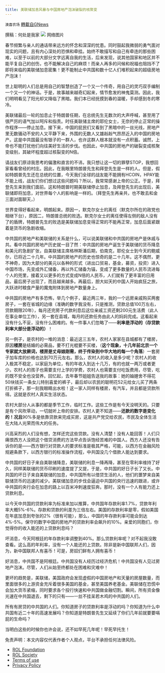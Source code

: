 ```yaml
---
title: 美联储加息风暴与中国房地产泡沫破裂的核聚变
---
```

`澳喜农场` [轉載自GNews](https://gnews.org/zh-hans/2009623/)

撰稿：何处是我家
![](https://lh4.googleusercontent.com/w87sq83RRY_GbHQv0KJRoLYYi5ipGYPvM0xRvYweNGEGPKc3FGgQp3sSL0emKtYFPzgi9QOF0DBkBmPp6gxO5tv_xpkN_NHrM1qN6tWFAqklqeTQe2Fvwg_p_4HL5U01Bg6njw7D)
网络图片

春节频繁与亲人的通话带来远方的怀念和深深的忧患。同时鼓起我微弱的勇气面对现实的问题，且有内心深处的恐惧和牵挂。始终不敢描写和自己有牵连的那些困难，以至于以前的大部分文字远离自我的生活，后来发现，说其他国家和地区并不能平复自己的创伤，也不能解决自己的麻烦！而亲人再多的问候和祝福也阻挡不了即将来临的美联储加息密集！更不能制止中共国和数十亿人们堆积起来的超级房地产泡沫！

世上聪明的人们总是用自己的智慧创造了一个又一个传奇，用自己的灵巧双手编制一个又一个的神话。于是，故事越来越奇幻起来，情节愈发的神鬼莫测。因此，我们明明看见了阳光却又降临了黑暗。我们本已经抚摸到春的温暖，手却感到冬的寒冷。

美联储最后一轮的加息止于特朗普任期，在总统先生无数次的大声呼喊，甚至用了很严厉的语气加以呵斥和指责。时任美联储主席的耶伦女士，无奈的停止正常的操作程序——停止加息。接下来，中国的屁民们又看到了黑暗中的一丝光线，房地产里无数骚动不安的人又平静下来，外围的无数人又雄赳赳气昂昂近入的中国的房地产。这是中共国最没有银子的一群人，也许这群人根本就没有一点积蓄。诚然，上帝也不能打扰他们向往美好生活的步伐。也因此，中共国的房地产的破裂变成核聚变级别，其破坏程度超过核裂变的N倍。

请战友们原谅我思考的偏激和直言的不讳，我只想让这一切的罪孽STOP，我想回家看看曾经的村庄。因此，在我眼里特朗普先生和拜登先生是一样的人。但是，假如特朗普先生还在总统的位置，今天我们全球的战友能不能拥有HCOIN，HPAY能不能上线，战友们你们想过这些问题吗？所以，我常常感谢上帝的公正。于是，拜登先生来到我们面前。这和特朗普时期美联储停止加息，及拜登先生的出现后，美联储即将加息，对世界每个人的影响是一样的。（拜登先生再亲共，也不敢去和金三面对面聊天，）

世界变得好看起来，明朗起来。原因一，默克尔女士的离任（默克尔所在的政党也相继下台），原因二，特朗普总统的败选。默克尔女士的离任使得左侧的敌人没有了的盾牌，特朗普先生的败选是美联储加息变得正常的不能再正常，加息后面紧跟着是货币的急剧收缩。

中共国的房地产和美联储的关系是什么，可以说美联储和中共国的房地产是休戚与共。看中共国的房地产历史就一目了然：中共国的房地产诞生于美联储的货币降息和美元的急剧扩张，自美联储主席格林斯潘后期，伯南克，耶伦女士到今天的鲍威尔，已将近二十几年。中共国的房地产的历史也惊奇的是二十几年。这不偶然，更不神奇，因为大部分的美元以各种的形式（进出口贸易，基金，募资，投资）进入中国市场，先变成外汇储备，再以外汇储备为锚，变成了更多数量的人民币流进每个人的兜里，接着又以更多的方式变成N倍的人民币，人们就有了更丰富的日用品，最后房子出现了，而且越来越多。再最后，胆大如天的中国人开始疯狂之旅，大跃进时粮食产量的魔鬼附体到房地产数量身上。

中共国的房地产有多恐怖，举几个例子，最近两三年，我的一个远房亲戚购买两套房子，一套在省城的边缘（准确的数字我没有，只是推测，贷款总值100万左右，贷款期限20年），每月还完房子代款利息后这位亲戚工资还剩200元生活费（此人在事业单位工作），另一套在县城，每月的还款任务由此人的妈妈完成。这看起来没有什么不妥，没有什么困难的。有一件事人们忽略了——**利率是浮动的（**存贷款利率大部分是浮动的**）**！

另一例子，是农村的一堆的消息：最近这三五年，农村人家家在县城都有了楼房，原因**楼房**是结婚的必需品，要不打光棍要不买楼，（**这个现象，十几年前北京一个专家就大放厥词，楼房是丈母娘刚需，终于传染到中华大地的每一个角落**）一套房子加车库的价格也达到70万元左右。那么，农村人的收入是多少呢？农村人的收入极其不稳定，以家庭为单位，有的年收入到达十几万，有的也就一两万或者更少。农村人的孩子也需要支付上学的学费，农村人也需要支付吃饭费用，尽管，吃的既不安全也没营养。回忆起，去年春节姐姐告送我的故事：她的妯娌舍不得花50块钱买一条女儿特别喜爱的裤子，最后却以农民的聪明花52元给女儿买了两条打折裤子，那一刻我眼睛出水啦！这一家人同样有楼房，有汽车，并且都是贷款所得。这就是农村人真实生活状态。

农村大部分人从事的都是季节工作，临时工作。这些工作是有今天没明天的。只要是有个风吹草动，一切就听上帝的安排。农村人更不知道——**还款的数字是变化的！况且**90%多是依靠贷款来完成买房，这是共产党交给农民，市民及全体生活在大陆人光荣而伟大的任务。

兴高采烈的人们没有想，怎样还完这些贷款。没有人清楚！没有人能回答！人们只痛恨西方人没把这个借贷消费的方法早点告诉饱经苦难的中国人。西方人还没有告诉你的是——西方银行对贷款人的要求标准是极其严格，可能，以西方在金融风险规避条款下，以西方银行的标准操作流程，中共国没几个借款人能达到要求。

中共国的好日子来自美联储降息，美联储的利息一降再降，甚至在零利率维持了好久，同样美联储的货币印刷的速度提了又提，于是，中共国的好日子长了又长。中共国的坏日子来自美联储的加息，中共国所有以借贷生活的人，他们的噩梦来自美联储货币的迅速的减少。美联储加息的步伐会逼迫中共国的央行迅速的跟进，或许中共国的央行会在加息的路上以百米冲刺速度狂奔。那时，没有一个人有能力还上贷款利息。

以今天中共国的贷款利率为标准来加以推算，中共国年存款利率1.7%，贷款年利率大概5%-6%。存款和贷款的利差为三倍左右。美国的存款利率是零，假如美国在年底加息到夸张的2%（很有可能），那么，中国的年存款利率可能会到达4%-5%。保守的数字中国的房地产的贷款利率会飙升的10%。亲爱的同胞们，你觉得你的收入能还的上贷款利息吗？

坏消息，今天阿根廷的年存款利率调整到40%。那么贷款利率呢？对不起我没敢查看。这么高的年利率，没有一个人能还的上贷款。除非是新中国联邦人们，因为，新中国联邦人有喜币！可是，房奴们鲜有人拥有喜币！

好消息，中共国不是阿根廷。中共国没有人经历过经济危机！中共国没有人见过房地产泡沫。尽管，人们从始至终都处在困难和灾难中！

更坏的趋势是，美联储，美国政府会发现虚假的中国房地产和天量的房屋数量，而里面很多的上游资金充斥着很多美国的基金，甚至美国养老基金。美联储在恐慌中会加大货币紧缩，同时要求各个投行快速和中共国做金融切割。瞬间，所有资金像光速在中共国退去，剩下的只有——一丝不挂呆若木鸡的中共国的人们。

所有有房贷的中共国的人们。你知道房子的贷款利率是浮动的吗？你知道为什么中共国有近二十年的高速发展吗？你知道是特朗普先生又延续了你们几年前就要要嗝屁的生命吗？

当明白这些的时候你也许会说，还不如早死几年呢！早死早托生！



 

免责声明：本文内容仅代表作者个人观点，平台不承担任何法律风险。

- [ROL Foundation](https://rolfoundation.org/)
- [ROL Society](https://rolsociety.org/)
- [Terms of use](https://gnews.org/terms-of-use-3/)
- [Privacy Policy](https://gnews.org/privacy-policy/)
